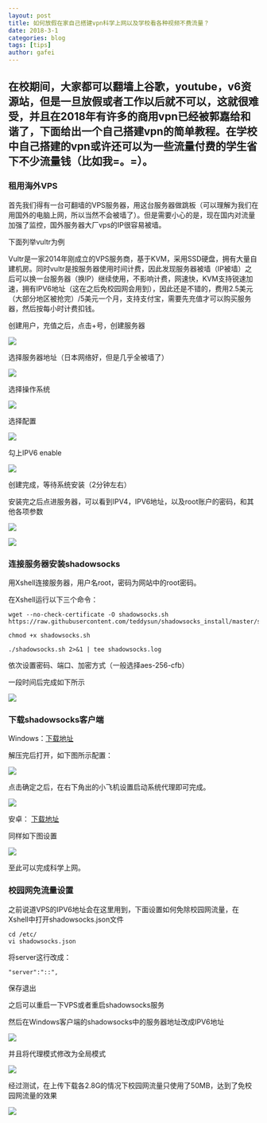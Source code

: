 ```yaml
---
layout: post
title: 如何放假在家自己搭建vpn科学上网以及学校看各种视频不费流量？
date: 2018-3-1
categories: blog
tags: [tips]
author: gafei
---
```


## 在校期间，大家都可以翻墙上谷歌，youtube，v6资源站，但是一旦放假或者工作以后就不可以，这就很难受，并且在2018年有许多的商用vpn已经被郭嘉给和谐了，下面给出一个自己搭建vpn的简单教程。在学校中自己搭建的vpn或许还可以为一些流量付费的学生省下不少流量钱（比如我=。=）。

### 租用海外VPS

首先我们得有一台可翻墙的VPS服务器，用这台服务器做跳板（可以理解为我们在用国外的电脑上网，所以当然不会被墙了）。但是需要小心的是，现在国内对流量加强了监控，国外服务器大厂vps的IP很容易被墙。

下面列举vultr为例

Vultr是一家2014年刚成立的VPS服务商，基于KVM，采用SSD硬盘，拥有大量自建机房。同时vultr是按服务器使用时间计费，因此发现服务器被墙（IP被墙）之后可以换一台服务器（换IP）继续使用，不影响计费，网速快，KVM支持锐速加速，拥有IPV6地址（这在之后免校园网会用到），因此还是不错的，费用2.5美元（大部分地区被抢完）/5美元一个月，支持支付宝，需要先充值才可以购买服务器，然后按每小时计费扣钱。


创建用户，充值之后，点击+号，创建服务器

![](http://oyvmbp6uy.bkt.clouddn.com/20180301_1.png)

选择服务器地址（日本网络好，但是几乎全被墙了）

![](http://oyvmbp6uy.bkt.clouddn.com/20180301_2.png)

选择操作系统

![](http://oyvmbp6uy.bkt.clouddn.com/20180301_3.png)

选择配置

![](http://oyvmbp6uy.bkt.clouddn.com/20180301_4.png)

勾上IPV6 enable

![](http://oyvmbp6uy.bkt.clouddn.com/20180301_5.png)

创建完成，等待系统安装（2分钟左右）

安装完之后点进服务器，可以看到IPV4，IPV6地址，以及root账户的密码，和其他各项参数

![](http://oyvmbp6uy.bkt.clouddn.com/20180301_12.png)

![](http://oyvmbp6uy.bkt.clouddn.com/20180301_7.png)

### 连接服务器安装shadowsocks

用Xshell连接服务器，用户名root，密码为网站中的root密码。

在Xshell运行以下三个命令：
```
wget --no-check-certificate -O shadowsocks.sh https://raw.githubusercontent.com/teddysun/shadowsocks_install/master/shadowsocks.sh

chmod +x shadowsocks.sh

./shadowsocks.sh 2>&1 | tee shadowsocks.log
```

依次设置密码、端口、加密方式（一般选择aes-256-cfb）

一段时间后完成如下所示

![](http://oyvmbp6uy.bkt.clouddn.com/20180301_8.png)

### 下载shadowsocks客户端

Windows：[下载地址](https://link.jianshu.com/?t=http%3A%2F%2Fp1hy9syru.bkt.clouddn.com%2FShadowsocks-4.0.7.zip)

解压完后打开，如下图所示配置：

![](http://oyvmbp6uy.bkt.clouddn.com/20180301_9.png)

点击确定之后，在右下角出的小飞机设置启动系统代理即可完成。

![](http://oyvmbp6uy.bkt.clouddn.com/20180301_10.png)

安卓： [下载地址](https://link.jianshu.com/?t=http%3A%2F%2Fp1hy9syru.bkt.clouddn.com%2Fshadowsocks.apk)

同样如下图设置

![](http://oyvmbp6uy.bkt.clouddn.com/20180301_13.png)

至此可以完成科学上网。

### 校园网免流量设置

之前说道VPS的IPV6地址会在这里用到，下面设置如何免除校园网流量，在Xshell中打开shadowsocks.json文件

```
cd /etc/
vi shadowsocks.json
```

将server这行改成：

```
"server":"::",
```

保存退出

之后可以重启一下VPS或者重启shadowsocks服务

然后在Windows客户端的shadowsocks中的服务器地址改成IPV6地址

![](http://oyvmbp6uy.bkt.clouddn.com/20180301_14.png)

并且将代理模式修改为全局模式

![](http://oyvmbp6uy.bkt.clouddn.com/20180301_15.png)

经过测试，在上传下载各2.8G的情况下校园网流量只使用了50MB，达到了免校园网流量的效果

![](http://oyvmbp6uy.bkt.clouddn.com/20180301_1.jpg)